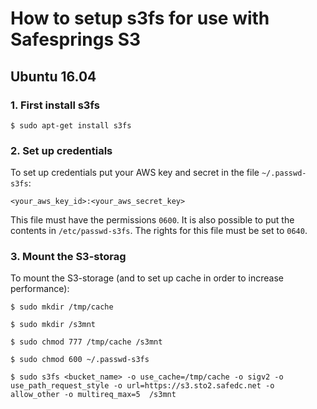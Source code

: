 # How to setup s3fs for use with Safesprings S3

## Ubuntu 16.04

### 1. First install s3fs

```
$ sudo apt-get install s3fs
```

### 2. Set up credentials
To set up credentials put your AWS key and secret in the file `~/.passwd-s3fs`:

`<your_aws_key_id>:<your_aws_secret_key>`

This file must have the permissions `0600`. It is also possible to put the contents in `/etc/passwd-s3fs`. The rights for this file must be set to `0640`.

### 3. Mount the S3-storag
To mount the S3-storage (and to set up cache in order to increase performance):

```
$ sudo mkdir /tmp/cache
```
```
$ sudo mkdir /s3mnt
```
```
$ sudo chmod 777 /tmp/cache /s3mnt
```
```
$ sudo chmod 600 ~/.passwd-s3fs
```
```
$ sudo s3fs <bucket_name> -o use_cache=/tmp/cache -o sigv2 -o use_path_request_style -o url=https://s3.sto2.safedc.net -o allow_other -o multireq_max=5  /s3mnt
```
